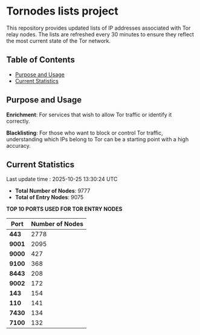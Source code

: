 # Tornodes lists project

This repository provides updated lists of IP addresses associated with Tor relay nodes. The lists are refreshed every 30 minutes to ensure they reflect the most current state of the Tor network.

## Table of Contents

- [Purpose and Usage](#purpose-and-usage)
- [Current Statistics](#current-statistics)


## Purpose and Usage

**Enrichment**: For services that wish to allow Tor traffic or identify it correctly.

**Blacklisting**: For those who want to block or control Tor traffic, understanding which IPs belong to Tor can be a starting point with a high accuracy.

## Current Statistics

Last update time : 2025-10-25 13:30:24 UTC

- **Total Number of Nodes**: 9777
- **Total of Entry Nodes**: 9075

**TOP 10 PORTS USED FOR TOR ENTRY NODES**

| **Port** | **Number of Nodes** |
|------|-----------------|
| **443**   | 2778  |
| **9001**   | 2095  |
| **9000**   | 427  |
| **9100**   | 368  |
| **8443**   | 208  |
| **9002**   | 172  |
| **143**   | 154  |
| **110**   | 141  |
| **7430**   | 134  |
| **7100**   | 132  |


